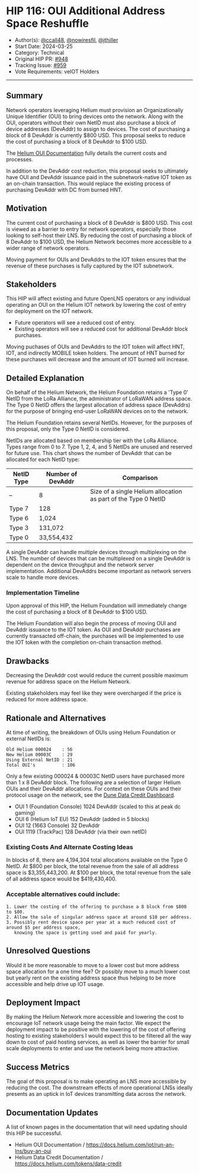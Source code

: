 # HIP 116: OUI Additional Address Space Reshuffle

- Author(s): [@ccall48](https://github.com/ccall48), [@nowiresfil](https://github.com/nowiresfil), [@jthiller](https://github.com/jthiller)
- Start Date: 2024-03-25
- Category: Technical
- Original HIP PR: [#948](https://github.com/helium/HIP/pull/948)
- Tracking Issue: [#959](https://github.com/helium/HIP/issues/959)
- Vote Requirements: veIOT Holders

---

## Summary

Network operators leveraging Helium must provision an Organizationally Unique Identifier (OUI) to bring devices onto the network. Along with the OUI, operators without their own NetID must also purchase a block of device addresses (DevAddr) to assign to devices. The cost of purchasing a block of 8 DevAddr is currently $800 USD. This proposal seeks to reduce the cost of purchasing a block of 8 DevAddr to $100 USD.

The [Helium OUI Documentation](https://docs.helium.com/iot/run-an-lns/buy-an-oui) fully details the current costs and processes.

In addition to the DevAddr cost reduction, this proposal seeks to ultimately have OUI and DevAddr issuance paid in the subnetwork-native IOT token as an on-chain transaction. This would replace the existing process of purchasing DevAddr with DC from burned HNT.

## Motivation

The current cost of purchasing a block of 8 DevAddr is $800 USD. This cost is viewed as a barrier to entry for network operators, especially those looking to self-host their LNS. By reducing the cost of purchasing a block of 8 DevAddr to $100 USD, the Helium Network becomes more accessible to a wider range of network operators.

Moving payment for OUIs and DevAddrs to the IOT token ensures that the revenue of these purchases is fully captured by the IOT subnetwork.

## Stakeholders

This HIP will affect existing and future OpenLNS operators or any individual operating an OUI on the Helium IOT network
by lowering the cost of entry for deployment on the IOT network.

- Future operators will see a reduced cost of entry.
- Existing operators will see a reduced cost for additional DevAddr block purchases.

Moving puchases of OUIs and DevAddrs to the IOT token will affect HNT, IOT, and indirectly MOBILE token holders. The amount of HNT burned for these purchases will decrease and the amount of IOT burned will increase.

## Detailed Explanation

On behalf of the Helium Network, the Helium Foundation retains a 'Type 0' NetID from the LoRa Alliance, the administrator of LoRaWAN address space. The Type 0 NetID offers the largest allocation of address space (DevAddrs) for the purpose of bringing end-user LoRaWAN devices on to the network.

The Helium Foundation retains several NetIDs. However, for the purposes of this proposal, only the Type 0 NetID is considered.

NetIDs are allocated based on membership tier with the LoRa Alliance. Types range from 0 to 7. Type 1, 2, 4, and 5 NetIDs are unused and reserved for future use. This chart shows the number of DevAddr that can be allocated for each NetID type:

| NetID Type | Number of DevAddr | Comparison                                                     |
| ---------- | ----------------- | -------------------------------------------------------------- |
| –          | 8                 | Size of a single Helium allocation as part of the Type 0 NetID |
| Type 7     | 128               |                                                                |
| Type 6     | 1,024             |                                                                |
| Type 3     | 131,072           |                                                                |
| Type 0     | 33,554,432        |                                                                |

A single DevAddr can handle multiple devices through multiplexing on the LNS. The number of devices that can be multiplexed on a single DevAddr is dependent on the device throughput and the network server implementation. Additional DevAddrs become important as network servers scale to handle more devices.

### Implementation Timeline

Upon approval of this HIP, the Helium Foundation will immediately change the cost of purchasing a block of 8 DevAddr to $100 USD.

The Helium Foundation will also begin the process of moving OUI and DevAddr issuance to the IOT token. As OUI and DevAddr purchases are currently transacted off-chain, the purchases will be implemented to use the IOT token with the completion on-chain transaction method.

## Drawbacks

Decreasing the DevAddr cost would reduce the current possible maximum revenue for address space on the Helium Network.

Existing stakeholders may feel like they were overcharged if the price is reduced for more
address space.

## Rationale and Alternatives

At time of writing, the breakdown of OUIs using Helium Foundation or external NetIDs is:

```
Old Helium 000024    : 56
New Helium 00003C    : 29
Using External NetID : 21
Total OUI's          : 106
```

Only a few existing 000024 & 00003C NetID users have purchased more than 1 x 8 DevAddr block. The following are a selection of larger Helium OUIs and their DevAddr allocations. For context on these OUIs and their protocol usage on the network, see the [Dune Data Credit Dashboard](https://dune.com/helium-foundation/helium-data-credits).

- OUI 1 (Foundation Console) 1024 DevAddr (scaled to this at peak dc gaming)
- OUI 6 (Helium IoT EU) 152 DevAddr (added in 5 blocks)
- OUI 12 (1663 Console) 32 DevAddr
- OUI 1119 (TrackPac) 128 DevAddr (via their own netID)

### Existing Costs And Alternate Costing Ideas

In blocks of 8, there are 4,194,304 total allocations available on the Type 0 NetID. At $800 per block, the total revenue from the sale of all address space is $3,355,443,200. At $100 per block, the total revenue from the sale of all address space would be $419,430,400.

### Acceptable alternatives could include:

```
1. Lower the costing of the offering to purchase a 8 block from $800 to $80.
2. Allow the sale of singular address space at around $10 per address.
3. Possibly rent device space per year at a much reduced cost of around $5 per address space,
   knowing the space is getting used and paid for yearly.
```

## Unresolved Questions

Would it be more reasonable to move to a lower cost but more address space allocation for a one time
fee? Or possibly move to a much lower cost but yearly rent on the existing address space thus helping to
be more accessible and help drive up IOT usage.

## Deployment Impact

By making the Helium Network more accessible and lowering the cost to encourage IoT network usage being the main
factor. We expect the deployment impact to be positive with the lowering of the cost of offering hosting
to existing stakeholders I would expect this to be filtered all the way down to cost of paid hosting services,
as well as lower the barrier for small scale deployments to enter and use the network being more
attractive.

## Success Metrics

The goal of this proposal is to make operating an LNS more accessible by reducing the cost. The downstream effects of more operational LNSs ideally presents as an uptick in IoT devices transmitting data across the network.

## Documentation Updates

A list of known pages in the documentation that will need updating should this HIP be successful.

- Helium OUI Documentation / https://docs.helium.com/iot/run-an-lns/buy-an-oui
- Helium Data Credit Documentation / https://docs.helium.com/tokens/data-credit
